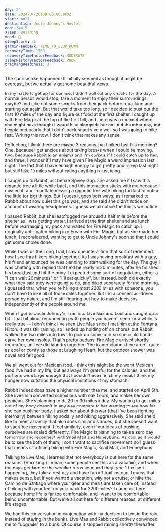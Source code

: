 ```yaml
---
day: 24
date: 2024-04-26T00:00:00.000Z
start: null
destination: Uncle Johnny's Hostel
end: 344.5
sleep: Building
mood: 🙂
sleepScore: 45
garminFeedback: TIME_TO_SLOW_DOWN
recoveryTime: 1568
recoveryTimeFactorFeedback: MODERATE
sleepHistoryFactorFeedback: POOR
trainingReadiness: 3
---
```

The sunrise hike happened! It initially seemed as though it might be overcast, but we actually got some beautiful views.

In my haste to get up for sunrise, I didn't pull out any snacks for the day. A normal person would stop, take a moment to enjoy their surroundings, maybe? and take out some snacks from their pack before repacking and starting out again. But that would take too long, so I decided to bust out the first 10 miles of the day and figure out food at the first shelter. I caught up with Fire Magic at the top of the first hill, and there was a moment where she might have thought I would hike alongside her as I did the other day, but I explained poorly that I didn't pack snacks very well so I was going to hike fast. Writing this now, I don't think that makes any sense.

Reflecting, I think there are maybe 3 reasons that I hiked fast this morning? One, because I get anxious about taking breaks when I could be moving, two, because Rabbit is an enigma and I'm curious if I could catch up to her, and three, I wonder if I may have given Fire Magic a weird impression last night. The fact that I have enough energy to get pretty poor sleep last night but still hike 10 miles without eating anything is just icing.

I caught up to Rabbit just before Spivey Gap. She asked me if I saw this gigantic tree a little while back, and this interaction sticks with me because I missed it, and I conflate missing a gigantic tree with hiking too fast to notice the little (or big) things. But I guess it goes both ways, as I remarked to Rabbit about how quiet this gap was, and she said she didn't notice on account of wearing headphones. I guess we all notice the things we notice.

I passed Rabbit, but she leapfrogged me around a half mile before the shelter as I was getting water. I arrived at the first shelter and ate lunch before rearranging my pack and waited for Fire Magic to catch up. I originally anticipated hiking into Erwin with Fire Magic, but as she made her lunch, I reconsidered, wanting to get to Uncle Johnny's soon so that I could get some chores done.

While I was on the Long Trail, I saw one interaction that sort of redefined how I see thru hikers hiking together. As I was having breakfast with a guy, his friend announced he was planning to start walking for the day. The guy I was chatting with replied that he'd be ready in 20 minutes, after he finished his breakfast and hit the privy. I expected some sort of negotiation, either a "I can wait 20 minutes" or "I'll eat quickly", but instead, both did exactly what they said they were going to do, and hiked separately for the morning. I guessed that, when you're hiking almost 2200 miles with someone, you don't have to hike all of those miles together. But I'm a consensus-driven person by nature, and I'm still figuring out how to make decisions independently of the people around me.

When I got to Uncle Johnny's, I ran into Live Mas and Lost and caught up a bit. That bit about reconnecting with people you haven't seen for a while is really true -- I don't think I've seen Live Mas since I met him at the Fontana Hilton. It was still raining, so I ended up holding off on chores, but Rabbit walked the two miles into town to pick up some cork so she could hand-carve her own insoles. That's pretty badass. Fire Magic arrived shortly thereafter, and we did laundry together. The loaner clothes here aren't quite as cool or comfy as those at Laughing Heart, but the outdoor shower was novel and felt good.

We all went out for Mexican food. I think this might be the worst Mexican food I've had in my life, but as always I'm grateful for the calories, and the portions were large enough that I couldn't even finish my meal. I think my hunger now outstrips the physical limitations of my stomach.

Rabbit indeed does have a higher number than me, and started on April 6th. She lives in a converted school bus with oak floors, and makes her own pemican. She's planning to do 20 to 30 miles a day. My wanting to get miles out of my body doesn't in any way compare to her wanting to see how far she can push her body. I asked her about this war (that I've been fighting internally) between hiking socially and hiking aggressively. She said she'd like to meet a tramily that also does similar distances, but she doesn't want to sacrifice movement. I feel similarly, even if our ideas of pushing ourselves are scaled differently. Fire Magic is planning to take a zero day tomorrow and reconnect with Snail Mail and Honeybuns. As cool as it would be to see the both of them, I don't want to sacrifice movement, so I guess that means sacrificing hiking with Fire Magic, Snail Mail, and Honeybuns.

Talking to Live Mas, I learned that not everybody is out here for the same reasons. (Shocking.) I mean, some people see this as a vacation, and when the days get hard or the weather turns sour, and they type 1 fun isn't happening, they take a rest day and have fun off trail instead. I guess that makes sense, but if you wanted a vacation, why not a cruise, or hike the Camino de Santiago where your gear and meals are taken care of, instead of hiking with your tent on your back for 2200 miles? I came out here because home life is far too comfortable, and I want to be comfortable being uncomfortable. But we're all out here for different reasons, at different life stages.

We had this conversation in conjunction with my decision to tent in the rain, instead of staying in the bunks. Live Mas and Rabbit collectively convinced me to "upgrade" to a bunk. Of course it stopped raining shortly thereafter.
